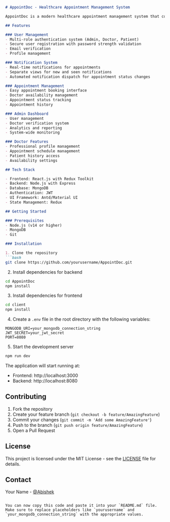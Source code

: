```markdown
# AppointDoc - Healthcare Appointment Management System

AppointDoc is a modern healthcare appointment management system that connects patients with doctors, streamlining the medical appointment booking process.

## Features

### User Management
- Multi-role authentication system (Admin, Doctor, Patient)
- Secure user registration with password strength validation
- Email verification
- Profile management

### Notification System
- Real-time notifications for appointments
- Separate views for new and seen notifications
- Automated notification dispatch for appointment status changes

### Appointment Management
- Easy appointment booking interface
- Doctor availability management
- Appointment status tracking
- Appointment history

### Admin Dashboard
- User management
- Doctor verification system
- Analytics and reporting
- System-wide monitoring

### Doctor Features
- Professional profile management
- Appointment schedule management
- Patient history access
- Availability settings

## Tech Stack

- Frontend: React.js with Redux Toolkit
- Backend: Node.js with Express
- Database: MongoDB
- Authentication: JWT
- UI Framework: Antd/Material UI
- State Management: Redux

## Getting Started

### Prerequisites
- Node.js (v14 or higher)
- MongoDB
- Git

### Installation

1. Clone the repository
```bash
git clone https://github.com/yourusername/AppointDoc.git
```

2. Install dependencies for backend
```bash
cd AppointDoc
npm install
```

3. Install dependencies for frontend
```bash
cd client
npm install
```

4. Create a `.env` file in the root directory with the following variables:
```env
MONGODB_URI=your_mongodb_connection_string
JWT_SECRET=your_jwt_secret
PORT=8080
```

5. Start the development server
```bash
npm run dev
```

The application will start running at:

- Frontend: http://localhost:3000
- Backend: http://localhost:8080

## Contributing
1. Fork the repository
2. Create your feature branch (`git checkout -b feature/AmazingFeature`)
3. Commit your changes (`git commit -m 'Add some AmazingFeature'`)
4. Push to the branch (`git push origin feature/AmazingFeature`)
5. Open a Pull Request

## License
This project is licensed under the MIT License - see the [LICENSE](LICENSE) file for details.

## Contact
Your Name - [@Abishek](https://github.com/Abishek1006)    
```

You can now copy this code and paste it into your `README.md` file. Make sure to replace placeholders like `yourusername` and `your_mongodb_connection_string` with the appropriate values.
